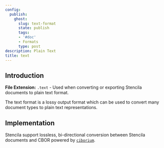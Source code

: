 ```yaml
---
config:
  publish:
    ghost:
      slug: text-format
      state: publish
      tags:
      - '#doc'
      - Formats
      type: post
description: Plain Text
title: text
---
```


## Introduction

**File Extension:** `.text` - Used when converting or exporting Stencila documents to plain text format.

The text format is a lossy output format which can be used to convert many document types to plain text representations. 

## Implementation

Stencila support lossless, bi-directional conversion between Stencila documents and CBOR powered by [`ciborium`](https://crates.io/crates/ciborium).

<!-- prettier-ignore-start -->
<!-- CODEC-DOCS:START -->

<!-- CODEC-DOCS:STOP -->
<!-- prettier-ignore-end -->
